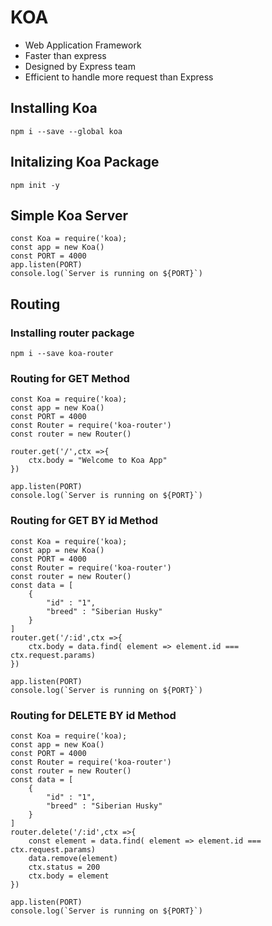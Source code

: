 # KOA
- Web Application Framework
- Faster than express
- Designed by Express team
- Efficient to handle more request than Express

## Installing Koa
```
npm i --save --global koa
```
## Initalizing Koa Package
```
npm init -y
```

## Simple Koa Server
```
const Koa = require('koa);
const app = new Koa()
const PORT = 4000
app.listen(PORT)
console.log(`Server is running on ${PORT}`)
```

## Routing

### Installing router package
```
npm i --save koa-router
```
### Routing for GET Method

```
const Koa = require('koa);
const app = new Koa()
const PORT = 4000
const Router = require('koa-router')
const router = new Router()

router.get('/',ctx =>{
    ctx.body = "Welcome to Koa App"
})

app.listen(PORT)
console.log(`Server is running on ${PORT}`)
```


### Routing for GET BY id Method

```
const Koa = require('koa);
const app = new Koa()
const PORT = 4000
const Router = require('koa-router')
const router = new Router()
const data = [
    {
        "id" : "1",
        "breed" : "Siberian Husky"
    }
]
router.get('/:id',ctx =>{
    ctx.body = data.find( element => element.id === ctx.request.params)
})

app.listen(PORT)
console.log(`Server is running on ${PORT}`)
```


### Routing for DELETE BY id Method

```
const Koa = require('koa);
const app = new Koa()
const PORT = 4000
const Router = require('koa-router')
const router = new Router()
const data = [
    {
        "id" : "1",
        "breed" : "Siberian Husky"
    }
]
router.delete('/:id',ctx =>{
    const element = data.find( element => element.id === ctx.request.params)
    data.remove(element)
    ctx.status = 200
    ctx.body = element
})

app.listen(PORT)
console.log(`Server is running on ${PORT}`)
```